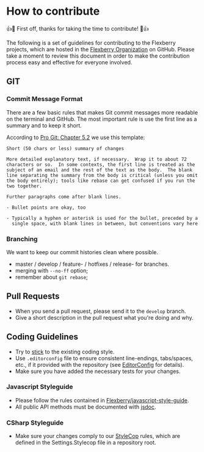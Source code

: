# How to contribute
:+1::tada: First off, thanks for taking the time to contribute! :tada::+1:

The following is a set of guidelines for contributing to the Flexberry projects, which are hosted in the [Flexberry Organization](https://github.com/Flexberry) on GitHub. Please take a moment to review this document in order to make the contribution process easy and effective for everyone involved.

## GIT

### Commit Message Format
There are a few basic rules that makes Git commit messages more readable on the terminal and GitHub. The most important rule is use the first line as a summary and to keep it short.

According to [Pro Git: Chapter 5.2](http://progit.org/book/ch5-2.html#Commit-Guidelines) we use this template:

    Short (50 chars or less) summary of changes

    More detailed explanatory text, if necessary.  Wrap it to about 72
    characters or so.  In some contexts, the first line is treated as the
    subject of an email and the rest of the text as the body.  The blank
    line separating the summary from the body is critical (unless you omit
    the body entirely); tools like rebase can get confused if you run the
    two together.

    Further paragraphs come after blank lines.

    - Bullet points are okay, too

    - Typically a hyphen or asterisk is used for the bullet, preceded by a
      single space, with blank lines in between, but conventions vary here

### Branching
We want to keep our commit histories clean where possible.
- master / develop / feature-<name> / hotfixes / release-<version> for branches.
- merging with `--no-ff` option;
- remember about `git rebase`;

## Pull Requests
- When you send a pull request, please send it to the `develop` branch.
- Give a short description in the pull request what you're doing and why.

## Coding Guidelines
- Try to [stick](http://thecodelesscode.com/case/94) to the existing coding style.
- Use `.editorconfig` file to ensure consistent line-endings, tabs/spaces, etc., if it provided with the repository (see [EditorConfig](http://editorconfig.org) for details).
- Make sure you have added the necessary tests for your changes.

### Javascript Styleguide
- Please follow the rules contained in [Flexberry/javascript-style-guide](https://github.com/Flexberry/javascript-style-guide).
- All public API methods must be documented with [jsdoc](http://usejsdoc.org).

### CSharp Styleguide
- Make sure your changes comply to our [StyleCop](https://stylecop.codeplex.com) rules, which are defined in the Settings.Stylecop file in a repository root.
